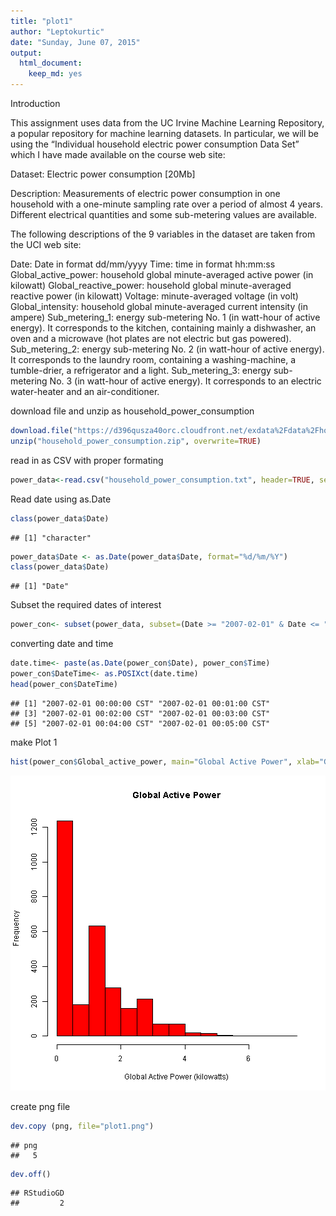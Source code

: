 ```yaml
---
title: "plot1"
author: "Leptokurtic"
date: "Sunday, June 07, 2015"
output:
  html_document:
    keep_md: yes
---
```

Introduction

This assignment uses data from the UC Irvine Machine Learning Repository, a popular repository for machine learning datasets. In particular, we will be using the “Individual household electric power consumption Data Set” which I have made available on the course web site:

Dataset: Electric power consumption [20Mb]

Description: Measurements of electric power consumption in one household with a one-minute sampling rate over a period of almost 4 years. Different electrical quantities and some sub-metering values are available.

The following descriptions of the 9 variables in the dataset are taken from the UCI web site:

Date: Date in format dd/mm/yyyy
Time: time in format hh:mm:ss
Global_active_power: household global minute-averaged active power (in kilowatt)
Global_reactive_power: household global minute-averaged reactive power (in kilowatt)
Voltage: minute-averaged voltage (in volt)
Global_intensity: household global minute-averaged current intensity (in ampere)
Sub_metering_1: energy sub-metering No. 1 (in watt-hour of active energy). It corresponds to the kitchen, containing mainly a dishwasher, an oven and a microwave (hot plates are not electric but gas powered).
Sub_metering_2: energy sub-metering No. 2 (in watt-hour of active energy). It corresponds to the laundry room, containing a washing-machine, a tumble-drier, a refrigerator and a light.
Sub_metering_3: energy sub-metering No. 3 (in watt-hour of active energy). It corresponds to an electric water-heater and an air-conditioner.




download file and unzip as household_power_consumption

```r
download.file("https://d396qusza40orc.cloudfront.net/exdata%2Fdata%2Fhousehold_power_consumption.zip", "household_power_consumption.zip")
unzip("household_power_consumption.zip", overwrite=TRUE)
```


read in as CSV with proper formating 

```r
power_data<-read.csv("household_power_consumption.txt", header=TRUE, sep=';', na.strings="?", nrows=2075259, check.names=FALSE, stringsAsFactors=FALSE, comment.char="", quote='\"')
```


Read date using as.Date


```r
class(power_data$Date)
```

```
## [1] "character"
```

```r
power_data$Date <- as.Date(power_data$Date, format="%d/%m/%Y")
class(power_data$Date)
```

```
## [1] "Date"
```

Subset the required dates of interest

```r
power_con<- subset(power_data, subset=(Date >= "2007-02-01" & Date <= "2007-02-02"))
```


converting date and time


```r
date.time<- paste(as.Date(power_con$Date), power_con$Time)
power_con$DateTime<- as.POSIXct(date.time)
head(power_con$DateTime)
```

```
## [1] "2007-02-01 00:00:00 CST" "2007-02-01 00:01:00 CST"
## [3] "2007-02-01 00:02:00 CST" "2007-02-01 00:03:00 CST"
## [5] "2007-02-01 00:04:00 CST" "2007-02-01 00:05:00 CST"
```

make Plot 1

```r
hist(power_con$Global_active_power, main="Global Active Power", xlab="Global Active Power (kilowatts)", ylab="Frequency" , col="Red")
```

![plot of chunk plot1](figure/plot1-1.png) 

create png file

```r
dev.copy (png, file="plot1.png")
```

```
## png 
##   5
```

```r
dev.off()
```

```
## RStudioGD 
##         2
```
